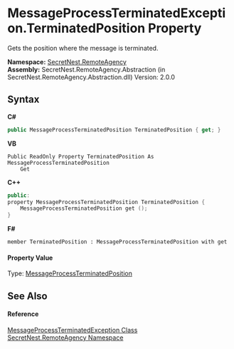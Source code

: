 # MessageProcessTerminatedException.TerminatedPosition Property 
 

Gets the position where the message is terminated.

**Namespace:**&nbsp;<a href="N_SecretNest_RemoteAgency">SecretNest.RemoteAgency</a><br />**Assembly:**&nbsp;SecretNest.RemoteAgency.Abstraction (in SecretNest.RemoteAgency.Abstraction.dll) Version: 2.0.0

## Syntax

**C#**<br />
``` C#
public MessageProcessTerminatedPosition TerminatedPosition { get; }
```

**VB**<br />
``` VB
Public ReadOnly Property TerminatedPosition As MessageProcessTerminatedPosition
	Get
```

**C++**<br />
``` C++
public:
property MessageProcessTerminatedPosition TerminatedPosition {
	MessageProcessTerminatedPosition get ();
}
```

**F#**<br />
``` F#
member TerminatedPosition : MessageProcessTerminatedPosition with get

```


#### Property Value
Type: <a href="T_SecretNest_RemoteAgency_MessageProcessTerminatedPosition">MessageProcessTerminatedPosition</a>

## See Also


#### Reference
<a href="T_SecretNest_RemoteAgency_MessageProcessTerminatedException">MessageProcessTerminatedException Class</a><br /><a href="N_SecretNest_RemoteAgency">SecretNest.RemoteAgency Namespace</a><br />